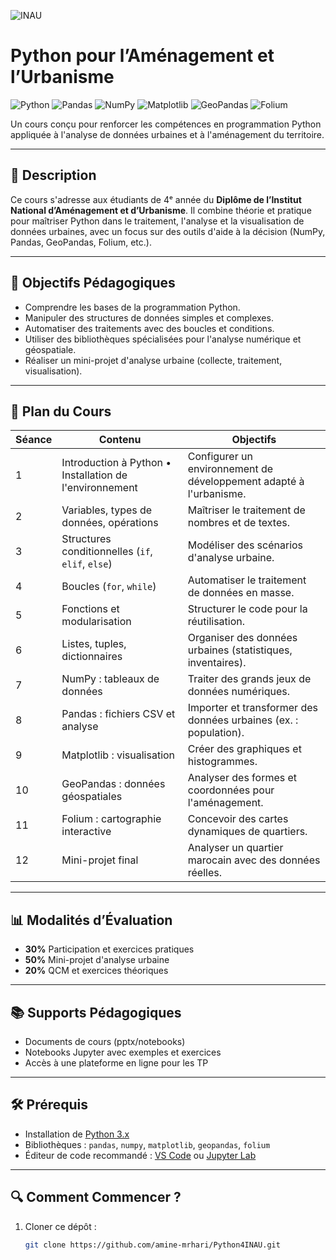 ![INAU](https://inau.ac.ma/wp-content/uploads/2020/08/cropped-LOGO-INAU-HD-header-V1.png)

# Python pour l’Aménagement et l’Urbanisme

![Python](https://img.shields.io/badge/Python-3.x-blue) ![Pandas](https://img.shields.io/badge/Pandas-%3E=1.0-green) 
![NumPy](https://img.shields.io/badge/NumPy-%3E=1.24-013243) 
![Matplotlib](https://img.shields.io/badge/Matplotlib-3.7-%23007ACC) 
![GeoPandas](https://img.shields.io/badge/GeoPandas-0.10-lightgreen) 
![Folium](https://img.shields.io/badge/Folium-0.14-77B829)

Un cours conçu pour renforcer les compétences en programmation Python appliquée à l'analyse de données urbaines et à l'aménagement du territoire.

---

## 📝 Description  
Ce cours s'adresse aux étudiants de 4ᵉ année du **Diplôme de l’Institut National d’Aménagement et d’Urbanisme**. Il combine théorie et pratique pour maîtriser Python dans le traitement, l'analyse et la visualisation de données urbaines, avec un focus sur des outils d'aide à la décision (NumPy, Pandas, GeoPandas, Folium, etc.).

---

## 🎯 Objectifs Pédagogiques  
- Comprendre les bases de la programmation Python.  
- Manipuler des structures de données simples et complexes.  
- Automatiser des traitements avec des boucles et conditions.  
- Utiliser des bibliothèques spécialisées pour l'analyse numérique et géospatiale.  
- Réaliser un mini-projet d'analyse urbaine (collecte, traitement, visualisation).  

---

## 📅 Plan du Cours  

| Séance | Contenu | Objectifs |  
|--------|---------|-----------|  
| 1 | Introduction à Python • Installation de l'environnement | Configurer un environnement de développement adapté à l'urbanisme. |  
| 2 | Variables, types de données, opérations | Maîtriser le traitement de nombres et de textes. |  
| 3 | Structures conditionnelles (`if`, `elif`, `else`) | Modéliser des scénarios d'analyse urbaine. |  
| 4 | Boucles (`for`, `while`) | Automatiser le traitement de données en masse. |  
| 5 | Fonctions et modularisation | Structurer le code pour la réutilisation. |  
| 6 | Listes, tuples, dictionnaires | Organiser des données urbaines (statistiques, inventaires). |  
| 7 | NumPy : tableaux de données | Traiter des grands jeux de données numériques. |  
| 8 | Pandas : fichiers CSV et analyse | Importer et transformer des données urbaines (ex. : population). |  
| 9 | Matplotlib : visualisation | Créer des graphiques et histogrammes. |  
| 10 | GeoPandas : données géospatiales | Analyser des formes et coordonnées pour l'aménagement. |  
| 11 | Folium : cartographie interactive | Concevoir des cartes dynamiques de quartiers. |  
| 12 | Mini-projet final | Analyser un quartier marocain avec des données réelles. |  

---

## 📊 Modalités d’Évaluation  
- **30%** Participation et exercices pratiques  
- **50%** Mini-projet d'analyse urbaine  
- **20%** QCM et exercices théoriques  

---

## 📚 Supports Pédagogiques  
- Documents de cours (pptx/notebooks)  
- Notebooks Jupyter avec exemples et exercices  
- Accès à une plateforme en ligne pour les TP  

---

## 🛠 Prérequis  
- Installation de [Python 3.x](https://www.python.org/downloads/)  
- Bibliothèques : `pandas`, `numpy`, `matplotlib`, `geopandas`, `folium`  
- Éditeur de code recommandé : [VS Code](https://code.visualstudio.com/) ou [Jupyter Lab](https://jupyter.org/)  

---

## 🔍 Comment Commencer ?  
1. Cloner ce dépôt :  
   ```bash  
   git clone https://github.com/amine-mrhari/Python4INAU.git  
